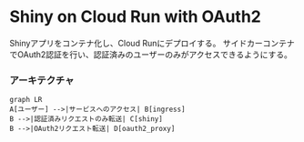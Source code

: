 # Shiny on Cloud Run with OAuth2

Shinyアプリをコンテナ化し、Cloud Runにデプロイする。
サイドカーコンテナでOAuth2認証を行い、認証済みのユーザーのみがアクセスできるようにする。

### アーキテクチャ

```mermaid
graph LR
A[ユーザー] -->|サービスへのアクセス| B[ingress]
B -->|認証済みリクエストのみ転送| C[shiny]
B -->|OAuth2リクエスト転送| D[oauth2_proxy]
```

